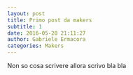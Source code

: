 ```yaml
---
layout: post
title: Primo post da makers
subtitle: 1
date: 2016-05-20 21:11:27
author: Gabriele Ermacora
categories: Makers
---
```

Non so cosa scrivere allora scrivo bla bla